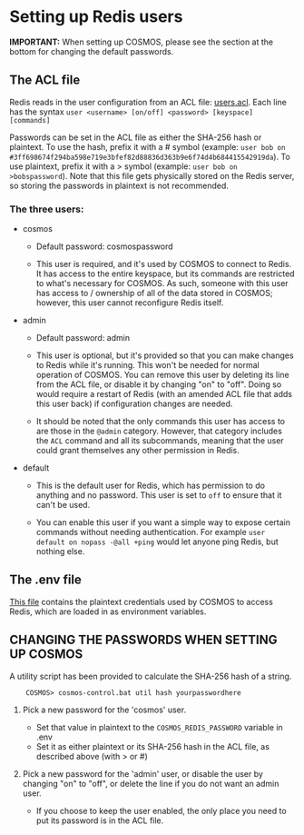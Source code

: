 # Setting up Redis users

**IMPORTANT:** When setting up COSMOS, please see the section at the bottom for changing the default passwords.

## The ACL file

Redis reads in the user configuration from an ACL file: [users.acl](./config/users.acl). Each line has the syntax `user <username> [on/off] <password> [keyspace] [commands]`

Passwords can be set in the ACL file as either the SHA-256 hash or plaintext. To use the hash, prefix it with a # symbol (example: `user bob on #3ff698674f294ba598e719e3bfef82d88836d363b9e6f74d4b684415542919da`). To use plaintext, prefix it with a > symbol (example: `user bob on >bobspassword`). Note that this file gets physically stored on the Redis server, so storing the passwords in plaintext is not recommended.

### The three users:

- cosmos

  - Default password: cosmospassword

  - This user is required, and it's used by COSMOS to connect to Redis. It has access to the entire keyspace, but its commands are restricted to what's necessary for COSMOS. As such, someone with this user has access to / ownership of all of the data stored in COSMOS; however, this user cannot reconfigure Redis itself.

- admin

  - Default password: admin

  - This user is optional, but it's provided so that you can make changes to Redis while it's running. This won't be needed for normal operation of COSMOS. You can remove this user by deleting its line from the ACL file, or disable it by changing "on" to "off". Doing so would require a restart of Redis (with an amended ACL file that adds this user back) if configuration changes are needed.

  - It should be noted that the only commands this user has access to are those in the `@admin` category. However, that category includes the `ACL` command and all its subcommands, meaning that the user could grant themselves any other permission in Redis.

- default

  - This is the default user for Redis, which has permission to do anything and no password. This user is set to `off` to ensure that it can't be used.

  - You can enable this user if you want a simple way to expose certain commands without needing authentication. For example `user default on nopass -@all +ping` would let anyone ping Redis, but nothing else.

## The .env file

[This file](../.env) contains the plaintext credentials used by COSMOS to access Redis, which are loaded in as environment variables.

## CHANGING THE PASSWORDS WHEN SETTING UP COSMOS

A utility script has been provided to calculate the SHA-256 hash of a string.

        COSMOS> cosmos-control.bat util hash yourpasswordhere

1.  Pick a new password for the 'cosmos' user.

    - Set that value in plaintext to the `COSMOS_REDIS_PASSWORD` variable in .env
    - Set it as either plaintext or its SHA-256 hash in the ACL file, as described above (with > or #)

1.  Pick a new password for the 'admin' user, or disable the user by changing "on" to "off", or delete the line if you do not want an admin user.

    - If you choose to keep the user enabled, the only place you need to put its password is in the ACL file.
